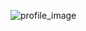 ![profile_image](https://avatars1.githubusercontent.com/u/68446715?s=400&u=291d6b1fd27b065310b898bfb67cba7c0df74c46&v=4)
